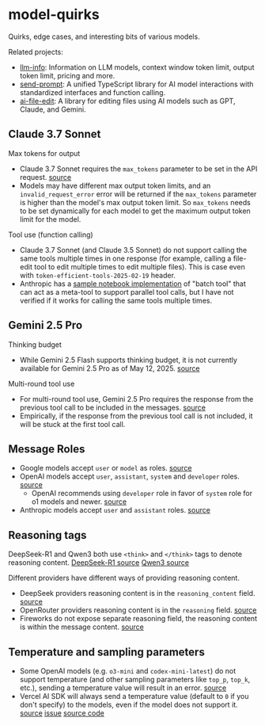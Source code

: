 # model-quirks

Quirks, edge cases, and interesting bits of various models.

Related projects:

- [llm-info](https://github.com/paradite/llm-info): Information on LLM models, context window token limit, output token limit, pricing and more.
- [send-prompt](https://github.com/paradite/send-prompt): A unified TypeScript library for AI model interactions with standardized interfaces and function calling.
- [ai-file-edit](https://github.com/paradite/ai-file-edit): A library for editing files using AI models such as GPT, Claude, and Gemini.

## Claude 3.7 Sonnet

Max tokens for output

- Claude 3.7 Sonnet requires the `max_tokens` parameter to be set in the API request. [source](https://docs.anthropic.com/en/api/messages#body-max-tokens)
- Models may have different max output token limits, and an `invalid_request_error` error will be returned if the `max_tokens` parameter is higher than the model's max output token limit. So `max_tokens` needs to be set dynamically for each model to get the maximum output token limit for the model.

Tool use (function calling)

- Claude 3.7 Sonnet (and Claude 3.5 Sonnet) do not support calling the same tools multiple times in one response (for example, calling a file-edit tool to edit multiple times to edit multiple files). This is case even with `token-efficient-tools-2025-02-19` header.
- Anthropic has a [sample notebook implementation](https://github.com/anthropics/anthropic-cookbook/blob/main/tool_use/parallel_tools_claude_3_7_sonnet.ipynb) of "batch tool" that can act as a meta-tool to support parallel tool calls, but I have not verified if it works for calling the same tools multiple times.

## Gemini 2.5 Pro

Thinking budget

- While Gemini 2.5 Flash supports thinking budget, it is not currently available for Gemini 2.5 Pro as of May 12, 2025. [source](https://ai.google.dev/gemini-api/docs/thinking)

Multi-round tool use

- For multi-round tool use, Gemini 2.5 Pro requires the response from the previous tool call to be included in the messages. [source](https://ai.google.dev/gemini-api/docs/function-calling?example=meeting#step_4_create_user_friendly_response_with_function_result_and_call_the_model_again)
- Empirically, if the response from the previous tool call is not included, it will be stuck at the first tool call.

## Message Roles

- Google models accept `user` or `model` as roles. [source](https://ai.google.dev/gemini-api/docs/text-generation)
- OpenAI models accept `user`, `assistant`, `system` and `developer` roles. [source](https://platform.openai.com/docs/guides/text?api-mode=chat)
  - OpenAI recommends using `developer` role in favor of `system` role for o1 models and newer. [source](https://platform.openai.com/docs/api-reference/chat/create#chat-create-messages)
- Anthropic models accept `user` and `assistant` roles. [source](https://docs.anthropic.com/en/api/messages)

## Reasoning tags

DeepSeek-R1 and Qwen3 both use `<think>` and `</think>` tags to denote reasoning content. [DeepSeek-R1 source](https://huggingface.co/deepseek-ai/DeepSeek-R1) [Qwen3 source](https://qwenlm.github.io/blog/qwen3/)

Different providers have different ways of providing reasoning content.

- DeepSeek providers reasoning content is in the `reasoning_content` field. [source](https://api-docs.deepseek.com/guides/reasoning_model)
- OpenRouter providers reasoning content is in the `reasoning` field. [source](https://openrouter.ai/docs/use-cases/reasoning-tokens)
- Fireworks do not expose separate reasoning field, the reasoning content is within the message content. [source](https://docs.fireworks.ai/api-reference/post-chatcompletions)

## Temperature and sampling parameters

- Some OpenAI models (e.g. `o3-mini` and `codex-mini-latest`) do not support temperature (and other sampling parameters like `top_p`, `top_k`, etc.), sending a temperature value will result in an error. [source](https://github.com/openai/openai-python/issues/2072)
- Vercel AI SDK will always send a temperature value (default to `0` if you don't specify) to the models, even if the model does not support it. [source](https://ai-sdk.dev/docs/ai-sdk-core/settings#temperature) [issue](https://github.com/vercel/ai/issues/5609) [source code](https://github.com/vercel/ai/blob/05c2da505b4564074456ab9c544c9266cdd2244a/packages/ai/core/prompt/prepare-call-settings.ts#L101C35-L101C35)

